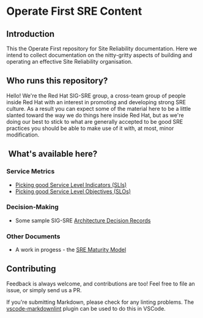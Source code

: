 # Operate First SRE Content

## Introduction

This the Operate First repository for Site Reliability documentation. Here we
intend to collect documentation on the nitty-gritty aspects of building and
operating an effective Site Reliability organisation. 

## Who runs this repository?

Hello! We're the Red Hat SIG-SRE group, a cross-team group of people inside Red
Hat with an interest in promoting and developing strong SRE culture. As a
result you can expect some of the material here to be a little slanted toward
the way we do things here inside Red Hat, but as we're doing our best to stick
to what are generally accepted to be good SRE practices you should be able to
make use of it with, at most, minor modification.

##  What's available here?

### Service Metrics

* [Picking good Service Level Indicators (SLIs)](./picking_good_slis.md)
* [Picking good Service Level Objectives (SLOs)](./picking_good_slos.md)

### Decision-Making

* Some sample SIG-SRE [Architecture Decision Records](./ADRs/RH/SIG-SRE)

### Other Documents

* A work in progess - the [SRE Maturity Model](./sre_maturity.md)

## Contributing

Feedback is always welcome, and contributions are too! Feel free to file an
issue, or simply send us a PR. 

If you're submitting Markdown, please check for any linting problems.  The
[vscode-markdownlint](https://github.com/DavidAnson/vscode-markdownlint) plugin
can be used to do this in VSCode.
